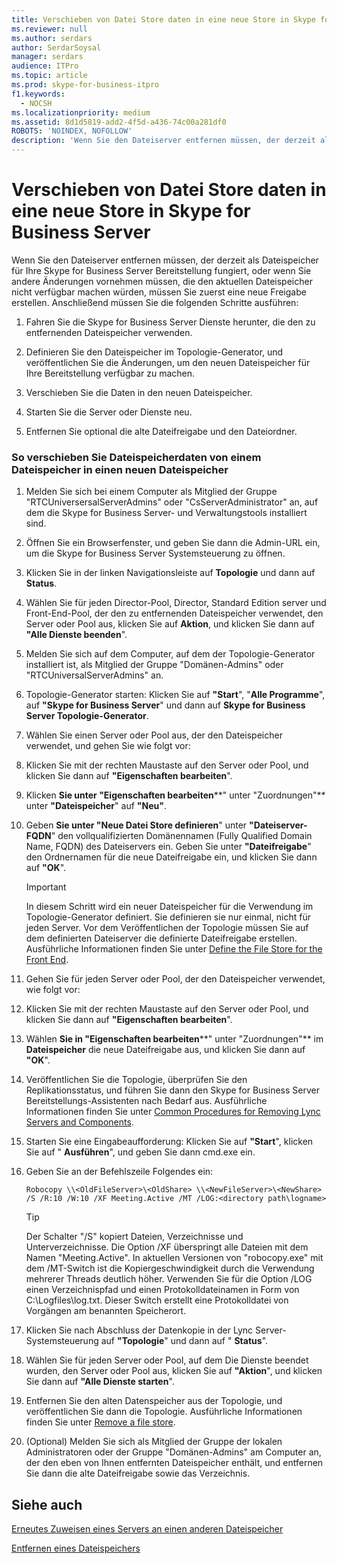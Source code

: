 ```yaml
---
title: Verschieben von Datei Store daten in eine neue Store in Skype for Business Server
ms.reviewer: null
ms.author: serdars
author: SerdarSoysal
manager: serdars
audience: ITPro
ms.topic: article
ms.prod: skype-for-business-itpro
f1.keywords:
  - NOCSH
ms.localizationpriority: medium
ms.assetid: 8d1d5819-add2-4f5d-a436-74c00a281df0
ROBOTS: 'NOINDEX, NOFOLLOW'
description: 'Wenn Sie den Dateiserver entfernen müssen, der derzeit als Dateispeicher für Ihre Skype for Business Server Bereitstellung fungiert, oder wenn Sie andere Änderungen vornehmen müssen, die den aktuellen Dateispeicher nicht verfügbar machen würden, müssen Sie zuerst eine neue Freigabe erstellen. Anschließend müssen Sie die folgenden Schritte ausführen:'
---
```


# <a name="move-file-store-data-to-a-new-file-store-in-skype-for-business-server"></a>Verschieben von Datei Store daten in eine neue Store in Skype for Business Server

Wenn Sie den Dateiserver entfernen müssen, der derzeit als Dateispeicher für Ihre Skype for Business Server Bereitstellung fungiert, oder wenn Sie andere Änderungen vornehmen müssen, die den aktuellen Dateispeicher nicht verfügbar machen würden, müssen Sie zuerst eine neue Freigabe erstellen. Anschließend müssen Sie die folgenden Schritte ausführen:

1. Fahren Sie die Skype for Business Server Dienste herunter, die den zu entfernenden Dateispeicher verwenden.

2. Definieren Sie den Dateispeicher im Topologie-Generator, und veröffentlichen Sie die Änderungen, um den neuen Dateispeicher für Ihre Bereitstellung verfügbar zu machen.

3. Verschieben Sie die Daten in den neuen Dateispeicher.

4. Starten Sie die Server oder Dienste neu.

5. Entfernen Sie optional die alte Dateifreigabe und den Dateiordner.

### <a name="to-move-file-store-data-from-one-file-store-to-a-new-file-store"></a>So verschieben Sie Dateispeicherdaten von einem Dateispeicher in einen neuen Dateispeicher

1. Melden Sie sich bei einem Computer als Mitglied der Gruppe "RTCUniversersalServerAdmins" oder "CsServerAdministrator" an, auf dem die Skype for Business Server- und Verwaltungstools installiert sind.

2. Öffnen Sie ein Browserfenster, und geben Sie dann die Admin-URL ein, um die Skype for Business Server Systemsteuerung zu öffnen.

3. Klicken Sie in der linken Navigationsleiste auf **Topologie** und dann auf **Status**.

4. Wählen Sie für jeden Director-Pool, Director, Standard Edition server und Front-End-Pool, der den zu entfernenden Dateispeicher verwendet, den Server oder Pool aus, klicken Sie auf **Aktion**, und klicken Sie dann auf **"Alle Dienste beenden**".

5. Melden Sie sich auf dem Computer, auf dem der Topologie-Generator installiert ist, als Mitglied der Gruppe "Domänen-Admins" oder "RTCUniversalServerAdmins" an.

6. Topologie-Generator starten: Klicken Sie auf **"Start**", "**Alle Programme**", auf **"Skype for Business Server**" und dann auf **Skype for Business Server Topologie-Generator**.

7. Wählen Sie einen Server oder Pool aus, der den Dateispeicher verwendet, und gehen Sie wie folgt vor:

8. Klicken Sie mit der rechten Maustaste auf den Server oder Pool, und klicken Sie dann auf **"Eigenschaften bearbeiten**".

9. Klicken **Sie unter "Eigenschaften bearbeiten****" unter "Zuordnungen"** unter **"Dateispeicher**" auf **"Neu"**.

10. Geben **Sie unter "Neue Datei Store definieren**" unter **"Dateiserver-FQDN**" den vollqualifizierten Domänennamen (Fully Qualified Domain Name, FQDN) des Dateiservers ein. Geben Sie unter **"Dateifreigabe**" den Ordnernamen für die neue Dateifreigabe ein, und klicken Sie dann auf **"OK**".

     > [!IMPORTANT]
     > In diesem Schritt wird ein neuer Dateispeicher für die Verwendung im Topologie-Generator definiert. Sie definieren sie nur einmal, nicht für jeden Server. Vor dem Veröffentlichen der Topologie müssen Sie auf dem definierten Dateiserver die definierte Dateifreigabe erstellen. Ausführliche Informationen finden Sie unter [Define the File Store for the Front End](/previous-versions/office/communications/gg133895(v=ocs.14)).

11. Gehen Sie für jeden Server oder Pool, der den Dateispeicher verwendet, wie folgt vor:

12. Klicken Sie mit der rechten Maustaste auf den Server oder Pool, und klicken Sie dann auf **"Eigenschaften bearbeiten**".

13. Wählen **Sie in "Eigenschaften bearbeiten****" unter "Zuordnungen"** im **Dateispeicher** die neue Dateifreigabe aus, und klicken Sie dann auf **"OK**".

14. Veröffentlichen Sie die Topologie, überprüfen Sie den Replikationsstatus, und führen Sie dann den Skype for Business Server Bereitstellungs-Assistenten nach Bedarf aus. Ausführliche Informationen finden Sie unter [Common Procedures for Removing Lync Servers and Components](/previous-versions/office/skype-server-2010/gg195688(v=ocs.14)).

15. Starten Sie eine Eingabeaufforderung: Klicken Sie auf **"Start**", klicken Sie auf " **Ausführen**", und geben Sie dann cmd.exe ein.

16. Geben Sie an der Befehlszeile Folgendes ein:

    ```console
    Robocopy \\<OldFileServer>\<OldShare> \\<NewFileServer>\<NewShare> /S /R:10 /W:10 /XF Meeting.Active /MT /LOG:<directory path\logname>
    ```

    > [!TIP]
    > Der Schalter "/S" kopiert Dateien, Verzeichnisse und Unterverzeichnisse. Die Option /XF überspringt alle Dateien mit dem Namen "Meeting.Active". In aktuellen Versionen von "robocopy.exe" mit dem /MT-Switch ist die Kopiergeschwindigkeit durch die Verwendung mehrerer Threads deutlich höher. Verwenden Sie für die Option /LOG einen Verzeichnispfad und einen Protokolldateinamen in Form von C:\Logfiles\log.txt. Dieser Switch erstellt eine Protokolldatei von Vorgängen am benannten Speicherort.

17. Klicken Sie nach Abschluss der Datenkopie in der Lync Server-Systemsteuerung auf **"Topologie**" und dann auf " **Status**".

18. Wählen Sie für jeden Server oder Pool, auf dem Die Dienste beendet wurden, den Server oder Pool aus, klicken Sie auf **"Aktion**", und klicken Sie dann auf **"Alle Dienste starten**".

19. Entfernen Sie den alten Datenspeicher aus der Topologie, und veröffentlichen Sie dann die Topologie. Ausführliche Informationen finden Sie unter [Remove a file store](/previous-versions/office/skype-server-2010/gg195635(v=ocs.14)).

20. (Optional) Melden Sie sich als Mitglied der Gruppe der lokalen Administratoren oder der Gruppe "Domänen-Admins" am Computer an, der den eben von Ihnen entfernten Dateispeicher enthält, und entfernen Sie dann die alte Dateifreigabe sowie das Verzeichnis.

## <a name="see-also"></a>Siehe auch

[Erneutes Zuweisen eines Servers an einen anderen Dateispeicher](/previous-versions/office/skype-server-2010/gg195633(v=ocs.14))

[Entfernen eines Dateispeichers](/previous-versions/office/skype-server-2010/gg195635(v=ocs.14))